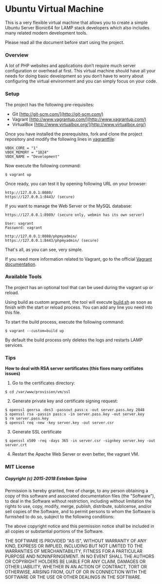 # Ubuntu Virtual Machine #

This is a very flexible virtual machine that allows you to create a simple Ubuntu Server Bionic64 for LAMP stack developers which also includes many related modern development tools.

Please read all the document before start using the project.

### Overview ###

A lot of PHP websites and applications don’t require much server configuration or overhead at first. This virtual machine should have all your needs for doing basic development so you don’t have to worry about configuring the virtual environment and you can simply focus on your code.

### Setup ###

The project has the following pre-requisites:

* Git [http://git-scm.com/](http://git-scm.com/)
* Vagrant [http://www.vagrantup.com/](http://www.vagrantup.com/)
* VirtualBox [http://www.virtualbox.org/](http://www.virtualbox.org/)

Once you have installed the prerequisites, fork and clone the project repository and modify the following lines in [vagrantfile](./vagrantfile):

```
VBOX_CORE = "1"
VBOX_MEMORY = "1024"
VBOX_NAME = "Development"
```

Now execute the following command:

```
$ vagrant up
```

Once ready, you can test it by opening following URL on your browser:

```
http://127.0.0.1:8080/
https://127.0.0.1:8443/ (secure)
```

If you want to manage the Web Server or the MySQL database:

```
https://127.0.0.1:8989/ (secure only, webmin has its own server)

User: vagrant
Password: vagrant
```
```
http://127.0.0.1:8080/phpmyadmin/
https://127.0.0.1:8443/phpmyadmin/ (secure)
```

That's all, as you can see, very simple.

If you need more information related to Vagrant, go to the official [Vagrant documentation](https://www.vagrantup.com/docs/).

### Available Tools ###

The project has an optional tool that can be used during the vagrant up or reload.

Using build as custom argument, the tool will execute [build.sh](./build.sh) as soon as finish with the start or reload process. You can add any line you need into this file.

To start the build process, execute the following command:

```
$ vagrant --custom=build up
```

By default the build process only deletes the logs and restarts LAMP services.

### Tips ###

**How to deal with RSA server sertificates (this fixes many cetifiates issues)**

1. Go to the certificates directory:
```
$ cd /var/www/provision/vm/ssl
```
2. Generate private key and certificate signing request:
```
$ openssl genrsa -des3 -passout pass:x -out server.pass.key 2048
$ openssl rsa -passin pass:x -in server.pass.key -out server.key
$ rm server.pass.key
$ openssl req -new -key server.key -out server.csr
```
3. Generate SSL certificate
```
$ openssl x509 -req -days 365 -in server.csr -signkey server.key -out server.crt
```
4. Restart the Apache Web Server or even better, the vagrant VM.

### MIT License ###

##### Copyright (c) 2015-2018 Esteban Spina #####

Permission is hereby granted, free of charge, to any person obtaining a copy of this software and associated documentation files (the "Software"), to deal in the Software without restriction, including without limitation the rights to use, copy, modify, merge, publish, distribute, sublicense, and/or sell copies of the Software, and to permit persons to whom the Software is furnished to do so, subject to the following conditions:

The above copyright notice and this permission notice shall be included in all copies or substantial portions of the Software.

THE SOFTWARE IS PROVIDED "AS IS", WITHOUT WARRANTY OF ANY KIND, EXPRESS OR IMPLIED, INCLUDING BUT NOT LIMITED TO THE WARRANTIES OF MERCHANTABILITY, FITNESS FOR A PARTICULAR PURPOSE AND NONINFRINGEMENT. IN NO EVENT SHALL THE AUTHORS OR COPYRIGHT HOLDERS BE LIABLE FOR ANY CLAIM, DAMAGES OR OTHER LIABILITY, WHETHER IN AN ACTION OF CONTRACT, TORT OR OTHERWISE, ARISING FROM, OUT OF OR IN CONNECTION WITH THE SOFTWARE OR THE USE OR OTHER DEALINGS IN THE SOFTWARE.
